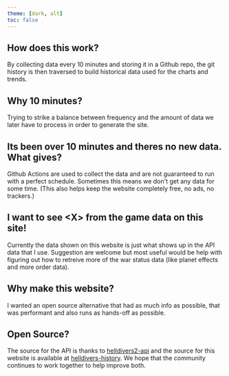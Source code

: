```yaml
---
theme: [dark, alt]
toc: false
---
```


## How does this work?
By collecting data every 10 minutes and storing it in a Github repo, the git history is then traversed to build historical data used for the charts and trends.

## Why 10 minutes?
Trying to strike a balance between frequency and the amount of data we later have to process in order to generate the site.

## Its been over 10 minutes and theres no new data. What gives?
Github Actions are used to collect the data and are not guaranteed to run with a perfect schedule. Sometimes this means we don't get any data for some time. (This also helps keep the website completely free, no ads, no trackers.)

## I want to see \<X\> from the game data on this site!
Currently the data shown on this website is just what shows up in the API data that I use. Suggestion are welcome but most useful would be help with figuring out how to retreive more of the war status data (like planet effects and more order data).

## Why make this website?
I wanted an open source alternative that had as much info as possible, that was performant and also runs as hands-off as possible.

## Open Source?
The source for the API is thanks to [helldivers2-api](https://github.com/dealloc/helldivers2-api/) and the source for this website is available at [helldivers-history](https://github.com/sebsebmc/helldivers-history). We hope that the community continues to work together to help improve both.
